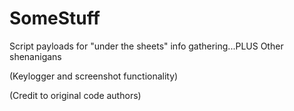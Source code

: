 # SomeStuff

Script payloads for "under the sheets" info gathering...PLUS Other shenanigans  


(Keylogger and screenshot functionality)

(Credit to original code authors)
